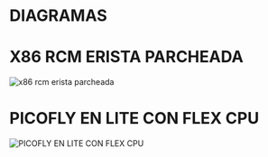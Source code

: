 # DIAGRAMAS
# **X86 RCM ERISTA PARCHEADA**
![x86 rcm erista parcheada](https://github.com/ELCALLEJONGAMER/DIAGRAMAS/assets/57427897/ceedee20-d97d-4f86-a6e9-27f1135f6069)

# **PICOFLY EN LITE CON FLEX CPU**
![PICOFLY EN LITE CON FLEX CPU](https://github.com/ELCALLEJONGAMER/DIAGRAMAS/assets/57427897/5afe7575-d7fc-432a-b15c-59b87f1791f7)


